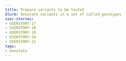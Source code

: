 ```yaml
---
title: Prepare variants to be tested
blurb: Annotate variants in a set of called genotypes
user-stories:
- USERSTORY-17
- USERSTORY-18
- USERSTORY-19
- USERSTORY-20
- USERSTORY-21
tags:
- annotate
---
```

